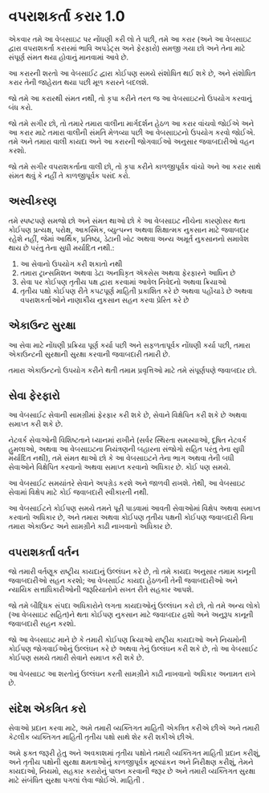 # વપરાશકર્તા કરાર 1.0

એકવાર તમે આ વેબસાઇટ પર નોંધણી કરી લો તે પછી, તમે આ કરાર (અને આ વેબસાઇટ દ્વારા વપરાશકર્તા કરારમાં ભાવિ અપડેટ્સ અને ફેરફારો) સમજી ગયા છો અને તેના માટે સંપૂર્ણ સંમત થયા હોવાનું માનવામાં આવે છે.

આ કરારની શરતો આ વેબસાઈટ દ્વારા કોઈપણ સમયે સંશોધિત થઈ શકે છે, અને સંશોધિત કરાર તેની જાહેરાત થયા પછી મૂળ કરારને બદલશે.

જો તમે આ કરારથી સંમત નથી, તો કૃપા કરીને તરત જ આ વેબસાઇટનો ઉપયોગ કરવાનું બંધ કરો.

જો તમે સગીર છો, તો તમારે તમારા વાલીના માર્ગદર્શન હેઠળ આ કરાર વાંચવો જોઈએ અને આ કરાર માટે તમારા વાલીની સંમતિ મેળવ્યા પછી આ વેબસાઇટનો ઉપયોગ કરવો જોઈએ. તમે અને તમારા વાલી કાયદા અને આ કરારની જોગવાઈઓ અનુસાર જવાબદારીઓ વહન કરશો.

જો તમે સગીર વપરાશકર્તાના વાલી છો, તો કૃપા કરીને કાળજીપૂર્વક વાંચો અને આ કરાર સાથે સંમત થવું કે નહીં તે કાળજીપૂર્વક પસંદ કરો.

## અસ્વીકરણ

તમે સ્પષ્ટપણે સમજો છો અને સંમત થાઓ છો કે આ વેબસાઇટ નીચેના કારણોસર થતા કોઈપણ પ્રત્યક્ષ, પરોક્ષ, આકસ્મિક, વ્યુત્પન્ન અથવા શિક્ષાત્મક નુકસાન માટે જવાબદાર રહેશે નહીં, જેમાં આર્થિક, પ્રતિષ્ઠા, ડેટાની ખોટ અથવા અન્ય અમૂર્ત નુકસાનનો સમાવેશ થાય છે પરંતુ તેના સુધી મર્યાદિત નથી.:

1. આ સેવાનો ઉપયોગ કરી શકાતો નથી
1. તમારા ટ્રાન્સમિશન અથવા ડેટા અનધિકૃત ઍક્સેસ અથવા ફેરફારને આધિન છે
1. સેવા પર કોઈપણ તૃતીય પક્ષ દ્વારા કરવામાં આવેલ નિવેદનો અથવા ક્રિયાઓ
1. તૃતીય પક્ષો કોઈપણ રીતે કપટપૂર્ણ માહિતી પ્રકાશિત કરે છે અથવા પહોંચાડે છે અથવા વપરાશકર્તાઓને નાણાકીય નુકસાન સહન કરવા પ્રેરિત કરે છે

## એકાઉન્ટ સુરક્ષા

આ સેવા માટે નોંધણી પ્રક્રિયા પૂર્ણ કર્યા પછી અને સફળતાપૂર્વક નોંધણી કર્યા પછી, તમારા એકાઉન્ટની સુરક્ષાની સુરક્ષા કરવાની જવાબદારી તમારી છે.

તમારા એકાઉન્ટનો ઉપયોગ કરીને થતી તમામ પ્રવૃત્તિઓ માટે તમે સંપૂર્ણપણે જવાબદાર છો.

## સેવા ફેરફારો

આ વેબસાઈટ સેવાની સામગ્રીમાં ફેરફાર કરી શકે છે, સેવાને વિક્ષેપિત કરી શકે છે અથવા સમાપ્ત કરી શકે છે.

નેટવર્ક સેવાઓની વિશિષ્ટતાને ધ્યાનમાં રાખીને (સર્વર સ્થિરતા સમસ્યાઓ, દૂષિત નેટવર્ક હુમલાઓ, અથવા આ વેબસાઇટના નિયંત્રણની બહારના સંજોગો સહિત પરંતુ તેના સુધી મર્યાદિત નથી), તમે સંમત થાઓ છો કે આ વેબસાઇટને તેના ભાગ અથવા તેની બધી સેવાઓને વિક્ષેપિત કરવાનો અથવા સમાપ્ત કરવાનો અધિકાર છે. કોઈ પણ સમયે.

આ વેબસાઈટ સમયાંતરે સેવાને અપગ્રેડ કરશે અને જાળવી રાખશે. તેથી, આ વેબસાઇટ સેવામાં વિક્ષેપ માટે કોઈ જવાબદારી સ્વીકારતી નથી.

આ વેબસાઈટને કોઈપણ સમયે તમને પૂરી પાડવામાં આવતી સેવાઓમાં વિક્ષેપ અથવા સમાપ્ત કરવાનો અધિકાર છે, અને તમારા અથવા કોઈપણ તૃતીય પક્ષની કોઈપણ જવાબદારી વિના તમારા એકાઉન્ટ અને સામગ્રીને કાઢી નાખવાનો અધિકાર છે.

## વપરાશકર્તા વર્તન

જો તમારી વર્તણૂક રાષ્ટ્રીય કાયદાનું ઉલ્લંઘન કરે છે, તો તમે કાયદા અનુસાર તમામ કાનૂની જવાબદારીઓ સહન કરશો; આ વેબસાઈટ કાયદા હેઠળની તેની જવાબદારીઓ અને ન્યાયિક સત્તાધિકારીઓની જરૂરિયાતોને સખત રીતે સહકાર આપશે.

જો તમે બૌદ્ધિક સંપદા અધિકારોને લગતા કાયદાઓનું ઉલ્લંઘન કરો છો, તો તમે અન્ય લોકો (આ વેબસાઇટ સહિત)ને થતા કોઈપણ નુકસાન માટે જવાબદાર હશો અને અનુરૂપ કાનૂની જવાબદારી સહન કરશો.

જો આ વેબસાઇટ માને છે કે તમારી કોઈપણ ક્રિયાઓ રાષ્ટ્રીય કાયદાઓ અને નિયમોની કોઈપણ જોગવાઈઓનું ઉલ્લંઘન કરે છે અથવા તેનું ઉલ્લંઘન કરી શકે છે, તો આ વેબસાઈટ કોઈપણ સમયે તમારી સેવાને સમાપ્ત કરી શકે છે.

આ વેબસાઇટ આ શરતોનું ઉલ્લંઘન કરતી સામગ્રીને કાઢી નાખવાનો અધિકાર અનામત રાખે છે.

## સંદેશ એકત્રિત કરો

સેવાઓ પ્રદાન કરવા માટે, અમે તમારી વ્યક્તિગત માહિતી એકત્રિત કરીએ છીએ અને તમારી કેટલીક વ્યક્તિગત માહિતી તૃતીય પક્ષો સાથે શેર કરી શકીએ છીએ.

અમે ફક્ત જરૂરી હેતુ અને અવકાશમાં તૃતીય પક્ષોને તમારી વ્યક્તિગત માહિતી પ્રદાન કરીશું, અને તૃતીય પક્ષોની સુરક્ષા ક્ષમતાઓનું કાળજીપૂર્વક મૂલ્યાંકન અને નિરીક્ષણ કરીશું, તેમને કાયદાઓ, નિયમો, સહકાર કરારોનું પાલન કરવાની જરૂર છે અને તમારી વ્યક્તિગત સુરક્ષા માટે સંબંધિત સુરક્ષા પગલાં લેવા જોઈએ. માહિતી .
